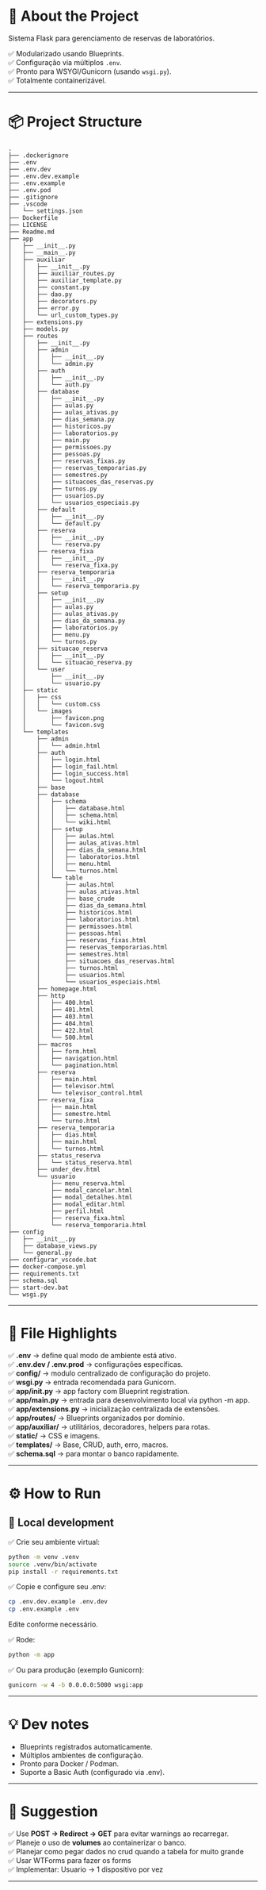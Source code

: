 # 🧭 About the Project

Sistema Flask para gerenciamento de reservas de laboratórios.

✅ Modularizado usando Blueprints.  
✅ Configuração via múltiplos `.env`.  
✅ Pronto para WSYGI/Gunicorn (usando `wsgi.py`).  
✅ Totalmente containerizável.

---

# 📦 Project Structure

```
.
├── .dockerignore
├── .env
├── .env.dev
├── .env.dev.example
├── .env.example
├── .env.pod
├── .gitignore
├── .vscode
│   └── settings.json
├── Dockerfile
├── LICENSE
├── Readme.md
├── app
│   ├── __init__.py
│   ├── __main__.py
│   ├── auxiliar
│   │   ├── __init__.py
│   │   ├── auxiliar_routes.py
│   │   ├── auxiliar_template.py
│   │   ├── constant.py
│   │   ├── dao.py
│   │   ├── decorators.py
│   │   ├── error.py
│   │   └── url_custom_types.py
│   ├── extensions.py
│   ├── models.py
│   ├── routes
│   │   ├── __init__.py
│   │   ├── admin
│   │   │   ├── __init__.py
│   │   │   └── admin.py
│   │   ├── auth
│   │   │   ├── __init__.py
│   │   │   └── auth.py
│   │   ├── database
│   │   │   ├── __init__.py
│   │   │   ├── aulas.py
│   │   │   ├── aulas_ativas.py
│   │   │   ├── dias_semana.py
│   │   │   ├── historicos.py
│   │   │   ├── laboratorios.py
│   │   │   ├── main.py
│   │   │   ├── permissoes.py
│   │   │   ├── pessoas.py
│   │   │   ├── reservas_fixas.py
│   │   │   ├── reservas_temporarias.py
│   │   │   ├── semestres.py
│   │   │   ├── situacoes_das_reservas.py
│   │   │   ├── turnos.py
│   │   │   ├── usuarios.py
│   │   │   └── usuarios_especiais.py
│   │   ├── default
│   │   │   ├── __init__.py
│   │   │   └── default.py
│   │   ├── reserva
│   │   │   ├── __init__.py
│   │   │   └── reserva.py
│   │   ├── reserva_fixa
│   │   │   ├── __init__.py
│   │   │   └── reserva_fixa.py
│   │   ├── reserva_temporaria
│   │   │   ├── __init__.py
│   │   │   └── reserva_temporaria.py
│   │   ├── setup
│   │   │   ├── __init__.py
│   │   │   ├── aulas.py
│   │   │   ├── aulas_ativas.py
│   │   │   ├── dias_da_semana.py
│   │   │   ├── laboratorios.py
│   │   │   ├── menu.py
│   │   │   └── turnos.py
│   │   ├── situacao_reserva
│   │   │   ├── __init__.py
│   │   │   └── situacao_reserva.py
│   │   └── user
│   │       ├── __init__.py
│   │       └── usuario.py
│   ├── static
│   │   ├── css
│   │   │   └── custom.css
│   │   └── images
│   │       ├── favicon.png
│   │       └── favicon.svg
│   └── templates
│       ├── admin
│       │   └── admin.html
│       ├── auth
│       │   ├── login.html
│       │   ├── login_fail.html
│       │   ├── login_success.html
│       │   └── logout.html
│       ├── base
│       ├── database
│       │   ├── schema
│       │   │   ├── database.html
│       │   │   ├── schema.html
│       │   │   └── wiki.html
│       │   ├── setup
│       │   │   ├── aulas.html
│       │   │   ├── aulas_ativas.html
│       │   │   ├── dias_da_semana.html
│       │   │   ├── laboratorios.html
│       │   │   ├── menu.html
│       │   │   └── turnos.html
│       │   └── table
│       │       ├── aulas.html
│       │       ├── aulas_ativas.html
│       │       ├── base_crude
│       │       ├── dias_da_semana.html
│       │       ├── historicos.html
│       │       ├── laboratorios.html
│       │       ├── permissoes.html
│       │       ├── pessoas.html
│       │       ├── reservas_fixas.html
│       │       ├── reservas_temporarias.html
│       │       ├── semestres.html
│       │       ├── situacoes_das_reservas.html
│       │       ├── turnos.html
│       │       ├── usuarios.html
│       │       └── usuarios_especiais.html
│       ├── homepage.html
│       ├── http
│       │   ├── 400.html
│       │   ├── 401.html
│       │   ├── 403.html
│       │   ├── 404.html
│       │   ├── 422.html
│       │   └── 500.html
│       ├── macros
│       │   ├── form.html
│       │   ├── navigation.html
│       │   └── pagination.html
│       ├── reserva
│       │   ├── main.html
│       │   ├── televisor.html
│       │   └── televisor_control.html
│       ├── reserva_fixa
│       │   ├── main.html
│       │   ├── semestre.html
│       │   └── turno.html
│       ├── reserva_temporaria
│       │   ├── dias.html
│       │   ├── main.html
│       │   └── turnos.html
│       ├── status_reserva
│       │   └── status_reserva.html
│       ├── under_dev.html
│       └── usuario
│           ├── menu_reserva.html
│           ├── modal_cancelar.html
│           ├── modal_detalhes.html
│           ├── modal_editar.html
│           ├── perfil.html
│           ├── reserva_fixa.html
│           └── reserva_temporaria.html
├── config
│   ├── __init__.py
│   ├── database_views.py
│   └── general.py
├── configurar_vscode.bat
├── docker-compose.yml
├── requirements.txt
├── schema.sql
├── start-dev.bat
└── wsgi.py
```

---

# 📜 File Highlights

✅ **.env** → define qual modo de ambiente está ativo.  
✅ **.env.dev / .env.prod** → configurações específicas.  
✅ **config/** → modulo centralizado de configuração do projeto.  
✅ **wsgi.py** → entrada recomendada para Gunicorn.  
✅ **app/__init__.py** → app factory com Blueprint registration.  
✅ **app/__main__.py** → entrada para desenvolvimento local via python -m app.  
✅ **app/extensions.py** → inicialização centralizada de extensões.  
✅ **app/routes/** → Blueprints organizados por domínio.  
✅ **app/auxiliar/** → utilitários, decoradores, helpers para rotas.  
✅ **static/** → CSS e imagens.  
✅ **templates/** → Base, CRUD, auth, erro, macros.  
✅ **schema.sql** → para montar o banco rapidamente.

---

# ⚙️ How to Run

## 📌 Local development

✅ Crie seu ambiente virtual:
```bash
python -m venv .venv
source .venv/bin/activate
pip install -r requirements.txt
```

✅ Copie e configure seu .env:
```bash
cp .env.dev.example .env.dev
cp .env.example .env
```
Edite conforme necessário.

✅ Rode:
```bash
python -m app
```

✅ Ou para produção (exemplo Gunicorn):
```bash
gunicorn -w 4 -b 0.0.0.0:5000 wsgi:app
```

---

# 💡 Dev notes
* Blueprints registrados automaticamente.
* Múltiplos ambientes de configuração.
* Pronto para Docker / Podman.
* Suporte a Basic Auth (configurado via .env).

---

# 📌 Suggestion
✅ Use **POST → Redirect → GET** para evitar warnings ao recarregar.  
✅ Planeje o uso de **volumes** ao containerizar o banco.  
✅ Planejar como pegar dados no crud quando a tabela for muito grande  
✅ Usar WTForms para fazer os forms  
✅ Implementar: Usuario -> 1 dispositivo por vez

---
